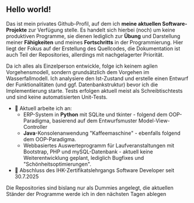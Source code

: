 ## Hello world!
Das ist mein privates Github-Profil, auf dem ich **meine aktuellen Software-Projekte** zur Verfügung stelle. Es handelt sich hierbei (noch) um keine produktiven Programme, sie dienen lediglich zur **Übung** und Darstellung meiner **Fähigkeiten** und meines **Fortschritts** in der Programmierung. Hier liegt der Fokus auf der Erstellung des Quellcodes, die Dokumentation ist auch Teil der Repositories, allerdings mit nachgelagerter Priorität.

Da ich alles als Einzelperson entwickle, folge ich keinem agilen Vorgehensmodell, sondern grundsätzlich dem Vorgehen im Wasserfallmodell. Ich analysiere den Ist-Zustand und erstelle einen Entwurf der Funktionalitäten (und ggf. Datenbankstruktur) bevor ich die Implementierung starte. Tests erfolgen aktuell meist als Schreibtischtests und sind keine automatisierten Unit-Tests.

- 🔭 Aktuell arbeite ich an:
  - ERP-System in **Python** mit SQLite und tkinter - folgend dem OOP-Paradigma, basierend auf dem Entwurfsmuster Model-View-Controller
  - **Java**-Konsolenanwendung "Kaffeemaschine" - ebenfalls folgend dem OOP-Paradigma.
  - Webbasiertes Auswerteprogramm für Laufveranstaltungen mit Bootstrap, PHP und mySQL-Datenbank - aktuell keine Weiterentwicklung geplant, lediglich Bugfixes und "Schönheitsoptimierungen".
- 🌱 Abschluss des IHK-Zertifikatslehrgangs Software Developer seit 30.7.2025

Die Repositories sind bislang nur als Dummies angelegt, die aktuellen Ständer der Programme werde ich in den nächsten Tagen ablegen

<!--
**PhilipKottmann/PhilipKottmann** is a ✨ _special_ ✨ repository because its `README.md` (this file) appears on your GitHub profile.

Here are some ideas to get you started:

- 🔭 I’m currently working on ...
- 🌱 I’m currently learning ...
- 👯 I’m looking to collaborate on ...
- 🤔 I’m looking for help with ...
- 💬 Ask me about ...
- 📫 How to reach me: ...
- 😄 Pronouns: ...
- ⚡ Fun fact: ...
-->
